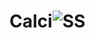 # Calci![SS](https://github.com/manojsiddoji/Calci/assets/140048527/87c56cf2-9d44-4af5-abcb-71d0c9bf3b69)
